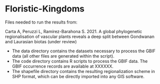 # Floristic-Kingdoms
Files needed to run the results from:

Carta A, Peruzzi L, Ramírez-Barahona S. 2021. A global phylogenetic regionalisation of vascular plants reveals a deep split between Gondwanan and Laurasian biotas (under review)

- The data directory contains the datasets necessary to process the GBIF data (all other files are generated within the script).
- The code directory contains R scripts to process the GBIF data. The GBIF occurrence records are available at XXXXXX.
- The shapefile directory contains the resulting regionalization scheme in SHP format, which can be directly imported into any GIS software.
